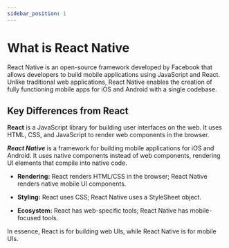 ```yaml
---
sidebar_position: 1
---
```


# What is React Native

React Native is an open-source framework developed by Facebook that allows
developers to build mobile applications using JavaScript and React. Unlike
traditional web applications, React Native enables the creation of fully
functioning mobile apps for iOS and Android with a single codebase.

## Key Differences from React

**React** is a JavaScript library for building user interfaces on the web. It
uses HTML, CSS, and JavaScript to render web components in the browser.

**_React Native_** is a framework for building mobile applications for iOS and
Android. It uses native components instead of web components, rendering UI
elements that compile into native code.

- **Rendering:** React renders HTML/CSS in the browser; React Native renders native
  mobile UI components.

- **Styling:** React uses CSS; React Native uses a StyleSheet object.

- **Ecosystem:** React has web-specific tools; React Native has mobile-focused
  tools.

In essence, React is for building web UIs, while React Native is for mobile UIs.
